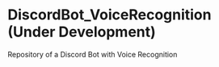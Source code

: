 # DiscordBot_VoiceRecognition (Under Development)
Repository of a Discord Bot with Voice Recognition

